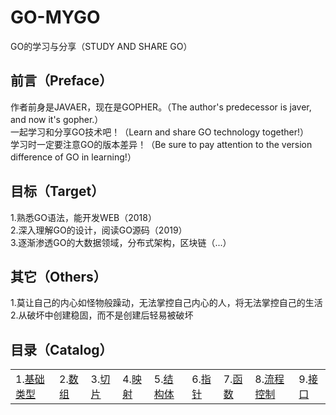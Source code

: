 # GO-MYGO
GO的学习与分享（STUDY AND SHARE GO）</br>
## 前言（Preface）
作者前身是JAVAER，现在是GOPHER。（The author's predecessor is javer, and now it's gopher.）</br>
一起学习和分享GO技术吧！（Learn and share GO technology together!）</br>
学习时一定要注意GO的版本差异！（Be sure to pay attention to the version difference of GO in learning!）</br>
## 目标（Target）
1.熟悉GO语法，能开发WEB（2018）</br>
2.深入理解GO的设计，阅读GO源码（2019）</br>
3.逐渐渗透GO的大数据领域，分布式架构，区块链（...）</br>
## 其它（Others）
1.莫让自己的内心如怪物般躁动，无法掌控自己内心的人，将无法掌控自己的生活</br>
2.从破坏中创建稳固，而不是创建后轻易被破坏</br>
## 目录（Catalog）
<table>
  <tr>
    <td>1.<a href="base-type">基础类型</a></td>
    <td>2.<a href="array">数组</a></td>
    <td>3.<a href="slice">切片</a></td>
    <td>4.<a href="map">映射</a></td>
    <td>5.<a href="struct">结构体</a></td>
    <td>6.<a href="pointer">指针</a></td>
    <td>7.<a href="func">函数</a></td>
    <td>8.<a href="control">流程控制</a></td>
    <td>9.<a href="interface">接口</a></td>
  </tr>
</table>
